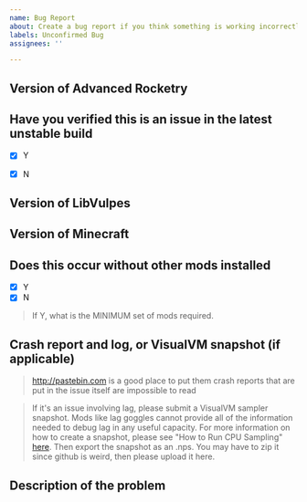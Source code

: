 ```yaml
---
name: Bug Report
about: Create a bug report if you think something is working incorrectly but when it was in the past, NOT when you have a suggestion
labels: Unconfirmed Bug
assignees: ''

---
```



## Version of Advanced Rocketry


## Have you verified this is an issue in the latest unstable build
- [x] Y
- [x] N


## Version of LibVulpes


## Version of Minecraft


## Does this occur without other mods installed
- [x] Y
- [x] N
>If Y, what is the MINIMUM set of mods required.


## Crash report and log, or VisualVM snapshot (if applicable)
>http://pastebin.com is a good place to put them
>crash reports that are put in the issue itself are impossible to read

> If it's an issue involving lag, please submit a VisualVM sampler snapshot.  Mods like lag goggles cannot provide all of the information needed to debug lag in any useful capacity.
> For more information on how to create a snapshot, please see "How to Run CPU Sampling" [here](http://greyfocus.com/2016/05/visualvm-sampling/).  Then export the snapshot as an .nps.  You may have to zip it since github is weird, then please upload it here.


## Description of the problem

